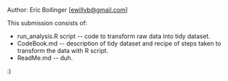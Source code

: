 
Author: Eric Bollinger [ewillyb@gmail.com]

This submission consists of:
- run_analysis.R script -- code to transform raw data into tidy dataset.
- CodeBook.md -- description of tidy dataset and recipe of steps taken to transform the data with R script.
- ReadMe.md -- duh.

:)